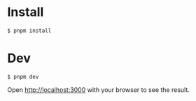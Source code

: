 # Install

```
$ pnpm install
```

# Dev

```
$ pnpm dev
```

Open [http://localhost:3000](http://localhost:3000) with your browser to see the result.
